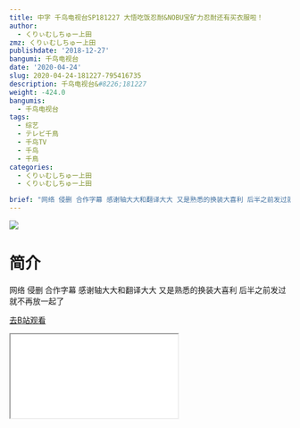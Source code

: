 ```yaml
---
title: 中字 千鸟电视台SP181227 大悟吃饭忍耐&NOBU宝矿力忍耐还有买衣服啦！
author:
  - くりぃむしちゅー上田
zmz: くりぃむしちゅー上田
publishdate: '2018-12-27'
bangumi: 千鸟电视台
date: '2020-04-24'
slug: 2020-04-24-181227-795416735
description: 千鸟电视台&#8226;181227
weight: -424.0
bangumis:
  - 千鸟电视台
tags:
  - 综艺
  - テレビ千鳥
  - 千鸟TV
  - 千鸟
  - 千鳥
categories:
  - くりぃむしちゅー上田
  - くりぃむしちゅー上田

brief: "网络 侵删 合作字幕 感谢轴大大和翻译大大 又是熟悉的换装大喜利 后半之前发过就不再放一起了"
---
```

![](https://raw.githubusercontent.com/tcgriffith/owaraisite/master/static/tmpimg/1702ddbb1c0cb7f4830d1606a8f2fcd21b130155.jpg.480.jpg)
# 简介  
网络
侵删 合作字幕
感谢轴大大和翻译大大 又是熟悉的换装大喜利
后半之前发过就不再放一起了  

[去B站观看](https://www.bilibili.com/video/av795416735/)
<div class ="resp-container"><iframe class="testiframe" src="//player.bilibili.com/player.html?aid=795416735"", scrolling="no", allowfullscreen="true" > </iframe></div> 
